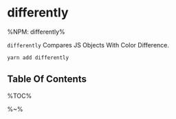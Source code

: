 # differently

%NPM: differently%

`differently` Compares JS Objects With Color Difference.

```sh
yarn add differently
```

## Table Of Contents

%TOC%

%~%
